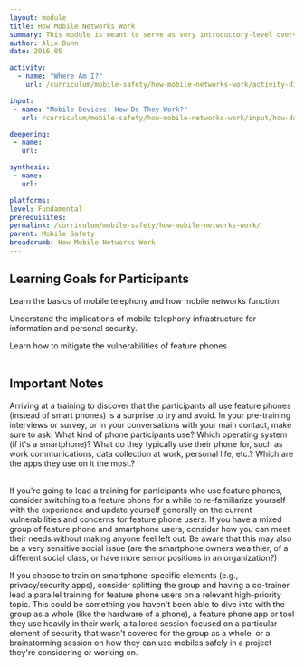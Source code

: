 ```yaml
---
layout: module
title: How Mobile Networks Work
summary: This module is meant to serve as very introductory-level overview of how mobile devices function using mobile telephony networks. While certain feature-based strategies and solutions for safety and privacy will be discussed, this is largely to set the stage for then moving onward to more advanced topics of mobile security. Covered here are the fundamentals of all mobile phones and devices, for when a trainer is leading a training for participants who do not have smartphones - it does not go in depth on smartphone-specific concerns and apps.
author: Alix Dunn
date: 2016-05

activity:
  - name: "Where Am I?"
    url: /curriculum/mobile-safety/how-mobile-networks-work/activity-discussion/where-am-i/

input:
 - name: "Mobile Devices: How Do They Work?"
   url: /curriculum/mobile-safety/how-mobile-networks-work/input/how-do-mobile-devices-work/

deepening:
 - name:
   url:

synthesis:
 - name:
   url:

platforms:
level: Fundamental
prerequisites:
permalink: /curriculum/mobile-safety/how-mobile-networks-work/
parent: Mobile Safety
breadcrumb: How Mobile Networks Work
---
```

## Learning Goals for Participants
Learn the basics of mobile telephony and how mobile networks function.

Understand the implications of mobile telephony infrastructure for information and personal security.

Learn how to mitigate the vulnerabilities of feature phones
<br><br>

## Important Notes
Arriving at a training to discover that the participants all use feature phones (instead of smart phones) is a surprise to try and avoid. In your pre-training interviews or survey, or in your conversations with your main contact, make sure to ask: What kind of phone participants use? Which operating system (if it's a smartphone)? What do they typically use their phone for, such as work communications, data collection at work, personal life, etc.? Which are the apps they use on it the most.?
<br><br>

If you're going to lead a training for participants who use feature phones, consider switching to a feature phone for a while to re-familiarize yourself with the experience and update yourself generally on the current vulnerabilities and concerns for feature phone users. If you have a mixed group of feature phone and smartphone users, consider how you can meet their needs without making anyone feel left out. Be aware that this may also be a very sensitive social issue (are the smartphone owners wealthier, of a different social class, or have more senior positions in an organization?)

If you choose to train on smartphone-specific elements (e.g., privacy/security apps), consider splitting the group and having a co-trainer lead a parallel training for feature phone users on a relevant high-priority topic. This could be something you haven't been able to dive into with the group as a whole (like the hardware of a phone), a feature phone app or tool they use heavily in their work, a tailored session focused on a particular element of security that wasn't covered for the group as a whole, or a brainstorming session on how they can use mobiles safely in a project they're considering or working on.
